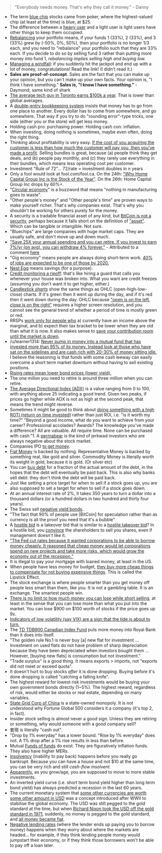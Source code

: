 > "Everybody needs money. That's why they call it money." - Danny

- The term [blue chip](https://en.wikipedia.org/wiki/Blue_chip_%28stock_market%29) stocks came from poker, where the highest-valued chip (at least at the time) is blue, at $25.
- The difference between a [heavy user](http://www.businessdictionary.com/definition/heavy-users.html) and a light user is light users have other things to keep them occupied.
- [Rebalancing](https://www.investopedia.com/terms/r/rebalancing.asp) your portfolio means, if your funds 1 (33%), 2 (33%), and 3 (33%) grew by (-50%, 0%, 50%), then your portfolio is no longer 1/3 each, and you need to "rebalance" your portfolio such that they are 33% each. If you decide to do so by selling fund 3 rather than putting more money into fund 1, _rebalancing implies selling high and buying low._
- [Managing a windfall](https://www.bogleheads.org/wiki/Managing_a_windfall): if you suddenly hit the jackpot and end up with a lot of money, congratulations! Read the link! (I didn't read it.)
- **Sales are proof-of-concept**. Sales are the fact that you can make up your opinion, but you can't make up your own facts. Your opinion is, "I think I have something." **Sales is, "I know I have something."** - Daymond, same kind of shark
- [The average tech guy in Toronto earns \$100k a year](https://www.theglobeandmail.com/business/careers/article-tech-salary-growth-in-toronto-outpaces-most-global-hubs/). That is lower than global averages.
- A [double-entry bookkeeping system](https://en.wikipedia.org/wiki/Double-entry_bookkeeping_system) insists that money has to go from one place to another. Every dollar has to come from somewhere, and go somewhere. That way if you try to do "rounding error"-type tricks, one side (either you or the store) will get less money.
- Holding cash pro: purchasing power. Holding cash con: inflation.
- When investing, doing nothing is sometimes, maybe even often, doing the right thing.
- Thinking about profitability is very easy. [If the cost of you acquiring the customer is less than how much the customer will pay you, then you've made a profit](https://www.youtube.com/watch?v=7bFFgrLSEXA). Selling bundles is great, because (a) people think they get deals, and (b) people pay monthly, and (c) they rarely use everything in their bundles, which means less operating cost per customer.
- Investment "Rule of 72"... 72/rate = investment doubles in n years
- Only a fool would look at fool.com/fool.ca. On the 24th: ["Why Home Capital Group Inc is the Stock of the Year"](http://www.fool.ca/2017/04/24/why-home-capital-group-inc-is-the-stock-of-the-year/). On the 26th: Home Capital Group Inc drops by 60%+.
- "[Circular economy](https://en.wikipedia.org/wiki/Circular_economy)" is a buzzword that means "nothing in manufacturing goes to waste".
- "Other people's money" and "Other people's time" are proven ways to make yourself richer. That's why companies exist. That's why you shouldn't be working for others purely for the money.
- A security is a tradable financial asset of any kind, but [BitCoin is not a security](https://coincenter.org/link/sec-chairman-clayton-bitcoin-is-not-a-security), perhaps because it falls short on the definition of ["asset"](https://en.wikipedia.org/wiki/Asset). Which can be tangible or intangible. Not sure.
- "Bluechips" are large companies with huge market caps. They are usually safe, and don't move up and down much.
- ["Save 25X your annual spending and you can retire. If you invest to earn 7%/yr (on avg), you can withdraw 4% forever."](http://www.mrmoneymustache.com/2012/01/13/the-shockingly-simple-math-behind-early-retirement/) - Attributed to a comment [here](https://news.ycombinator.com/item?id=18128477)
- "Gig economy" means people are always doing short-term work. [40% of jobs are expected to be one of those by 2020.](https://whatis.techtarget.com/definition/gig-economy)
- [Nest Egg](http://www.investopedia.com/terms/n/nestegg.asp) means savings (for a purpose).
- [Credit monitoring a ripoff](https://www.youtube.com/watch?v=3DKnHgsyeS8): that's like hiring a guard that calls you whenever your house was broken into. What you want are credit freezes (assuming you don't want it to get higher, either.)
- [Candlestick _sharts_](https://en.wikipedia.org/wiki/Candlestick_chart) show the same things as OHLC (open-high-low-close) charts. If it's green then it went up during the day, and if it's red then it went down during the day. OHLC because ["open is on the left, close is on the right"](https://static.incrediblecharts.com/images/png_images/bar.png) requires a higher screen resolution, and you cannot see the general trend of whether a period of time is mostly green or red.
- RRSPs [work only for people who](https://retirehappy.ca/when-should-you-not-buy-an-rrsp/) a) currently have an income above the marginal, and b) expect their tax bracket to be lower when they are old than what it is now. It also makes sense to [save your contribution room until the market is down](http://www.moneysense.ca/save/retirement/surprising-truths-about-your-rrsp/).
- /u/learner1314: [Never pump in money into a mutual fund that has invested more than 95% of its money. Instead look at those who have sat on the sidelines and are cash rich with 20-30% of money sitting idle.](https://www.reddit.com/r/investing/comments/5w41k3/warrens_letter/) I believe the reasoning is that funds with some cash leeway can easily overcome a short term market downturn without having to sell existing positions.
- [Rising rates mean lower bond prices (lower yield).](http://www.cnbc.com/2017/03/15/what-to-do-with-your-bond-portfolio-as-fed-rates-rise.html)
- The one millon you need to retire is around three million when you can retire.
- [The Average Directional Index (ADX)](http://www.investopedia.com/articles/trading/07/adx-trend-indicator.asp) is a value ranging from 0 to 100, with anything above 25 indicating a good trend. Given two peaks, if prices go higher while ADX is not as high at the second peak, that means the trend might reverse.
- Sometimes it might be good to think about [doing something with a high ROTI (return on time invested)](https://www.inc.com/john-eades/why-you-should-be-more-worried-about-your-return-on-time-instead-on-investment.html) rather than just ROI, i.e. "is it worth my time?" "Beyond a good income, what do you want to achieve from your career? Professional accolades? Awards? The knowledge you've made a difference? All are valuable. All require time. None can be purchased with cash."1. A [permabear](http://www.davemanuel.com/investor-dictionary/permabear/) is the kind of jerkwad investors who are always negative about the stock market.
- Companies IPO [to get money](https://ca.finance.yahoo.com/news/why-do-companies-go-public-an-ipo-explainer-180911043.html).
- [Fiat Money](https://en.wikipedia.org/wiki/Fiat_money) is backed by nothing. Representative Money is backed by something real, like gold and silver. Commodity Money is literally worth its weight in gold, because it is gold. (Or silver etc)
- You can [buy debt](https://www.youtube.com/watch?v=hxUAntt1z2c) for a fraction of the actual amount of the debt, in the hopes that the debt will eventually be paid back. This is also why banks sell debt: they don't think the debt will be paid back.
- Just like setting a price target for when to sell if a stock goes up, you are also supposed to set a target for when to sell if a stock goes down.
- At an annual interest rate of 2%, it takes 350 years to turn a dollar into a thousand dollars (or a hundred dollars in two hundred and thirty four years).
- The Swiss sell [negative yield bonds](https://www.ft.com/content/2ae4237a-2d3e-33dd-b9e0-120c4a93a29c).
- "The fact that 90% of people use [BitCoin] for speculation rather than as currency is all the proof you need that it's a bubble"
- A [hostile bid](https://www.investopedia.com/terms/h/hostile-bid.asp) is a takeover bid that is similar to a [hostile takeover bid](https://www.investopedia.com/terms/h/hostile-takeover-bid.asp)? In a hostile bid, you [convince](https://www.investopedia.com/terms/t/tenderoffer.asp) the shareholders to sell you shares, even if management doesn't like it.
- ["The Fed cut rates because it wanted corporations to be able to borrow money cheaply. It reasoned that cheap money would let corporations spend on new projects and take more risks, which would grow the economy out of the recession."](https://moneymorning.com/2017/02/17/warning-signs-a-stock-market-crash-is-coming/)
- It is illegal to pay your mortgage with loaned money, at least in the US.
- When people have less money for budget, [they buy more cheap things to compensate for not buying expensive things](https://www.theguardian.com/business/2017/jul/15/the-lipstick-effect-britons-treat-themselves-as-budgets-tighten). This is called the Lipstick Effect.
- The stock exchange is where people smarter than you get money off people less smart than them, like you. It is not a gambling table. It is an exchange. The smartest people win.
- [There is no limit to how much money you can lose while short selling](https://www.youtube.com/watch?v=gMqZR3pqMjg), at least in the sense that you can lose more than what you put into the market. You can lose $900 on $100 worth of stocks if the price goes up 9x.
- [Indicators of low volatility (say VIX) are a sign that the tide is about to turn.](https://www.cnbc.com/2018/02/01/some-investors-are-worried-low-volatility-might-be-the-start-of-a-market-crash-heres-why.html)
- The [TD TDB900 Canadian Index Fund](https://www.tdassetmanagement.com/fundDetails.form?fundId=3261&lang=en) puts more money into Royal Bank than it does into itself.
- "The golden rule No.1 is never buy [a] new flat for investment ... Investment on used flats do not have problem of sharp depreciation because they have been depreciated when investors bought them ... However, [buying new flats] is consumption but not investment."
- "Trade surplus" is a good thing. It means exports > imports, not "exports did not meet or exceed quota".
- It doesn't hurt to buy stocks _after_ it is done dropping. Buying before it's done dropping is called "catching a falling knife".
- The highest reward for lowest risk investments would be buying your own government bonds directly (1~5%). The highest reward, regardless of risk, would either be stocks or real estate, depending on many variables.
- [State Grid Corp of China](https://en.wikipedia.org/wiki/State_Grid_Corporation_of_China) is a state-owned monopoly. It is not understood why Fortune Global 500 considers it a company (it's top 2, in fact).
- Insider stock selling is almost never a good sign. Unless they are retiring or something, why would someone with a good company sell?
- 套現 is literally "cash out".
- "Drop by 1% everyday" has a lower bound. "Rise by 1% everyday" does not. A 1% drop after a 1% rise results in less than before.
- Mutual [Funds of funds](https://en.wikipedia.org/wiki/Fund_of_funds) do exist. They are figuratively inflation funds. They also have higher MERs.
- [Insolvency](https://en.wikipedia.org/wiki/Insolvency) (inability to pay back) happens before you really go bankrupt. Because you can have a house and not \$10 at the same time, you can be very rich and still _cash-flow insolvent_.
- [Apparently](https://www.reddit.com/r/AskReddit/comments/3y6hbd/what_is_totally_worth_its_risk/cyb3z33), as you grow/age, you are supposed to move to more stable investments.
- An inverted yield curve (i.e. short term bond yield higher than long term bond yield) has always predicted a recession in the last 60 years.
- The current monetary system that [some other currencies are worth some other amount in USD](https://www.youtube.com/watch?v=GNo7MDN5-0g) was a concept introduced after WWII to stabilise the global economy. The USD was still pegged to the gold standard at the time, but when [Richard Nixon took the USD off the gold standard in 1971](https://en.wikipedia.org/wiki/Nixon_shock), suddenly, no money is pegged to the gold standard, and [all money became fiat](https://en.wikipedia.org/wiki/Fiat_money#20th_century).
- [Negative lending rates](https://www.cnbc.com/2019/08/12/danish-bank-is-offering-10-year-mortgages-with-negative-interest-rates.html) (where the lender ends up paying you to borrow money) happens when they worry about where the markets are headed... for example, if they think lending people money would jumpstart their economy, or if they think those borrowers won't be able to pay off a loan later.